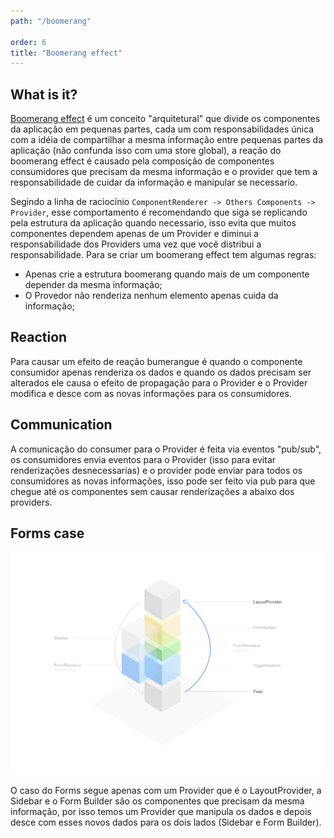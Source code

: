 ```yaml
---
path: "/boomerang"

order: 6
title: "Boomerang effect"
---
```


## What is it?

[Boomerang effect](https://github.com/matuzalemsteles/boomerang-effect) é um conceito "arquitetural" que divide os componentes da aplicação em pequenas partes, cada um com responsabilidades única com a idéia de compartilhar a mesma informação entre pequenas partes da aplicação (não confunda isso com uma store global), a reação do boomerang effect é causado pela composição de componentes consumidores que precisam da mesma informação e o provider que tem a responsabilidade de cuidar da informação e manipular se necessario.

Segindo a linha de raciocínio `ComponentRenderer -> Others Components -> Provider`, esse comportamento é recomendando que siga se replicando pela estrutura da aplicação quando necessario, isso evita que muitos componentes dependem apenas de um Provider e diminui a responsabilidade dos Providers uma vez que você distribui a responsabilidade. Para se criar um boomerang effect tem algumas regras:

- Apenas crie a estrutura boomerang quando mais de um componente depender da mesma informação;
- O Provedor não renderiza nenhum elemento apenas cuida da informação;

## Reaction

Para causar um efeito de reação bumerangue é quando o componente consumidor apenas renderiza os dados e quando os dados precisam ser alterados ele causa o efeito de propagação para o Provider e o Provider modifica e desce com as novas informações para os consumidores.

## Communication

A comunicação do consumer para o Provider é feita via eventos "pub/sub", os consumidores envia eventos para o Provider (isso para evitar renderizações desnecessarias) e o provider pode enviar para todos os consumidores as novas informações, isso pode ser feito via pub para que chegue até os componentes sem causar renderizações a abaixo dos providers.

## Forms case

<img src="/boomerang.png" />

O caso do Forms segue apenas com um Provider que é o LayoutProvider, a Sidebar e o Form Builder são os componentes que precisam da mesma informação, por isso temos um Provider que manipula os dados e depois desce com esses novos dados para os dois lados (Sidebar e Form Builder).
